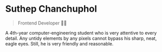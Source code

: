 # Suthep Chanchuphol

> Frontend Developer 👨‍💻&#xFE0F;

A 4th-year computer-engineering student who is very attentive to every detail. Any untidy
elements by any pixels cannot bypass his sharp, neat, eagle eyes. Still, he is very friendly
and reasonable.
